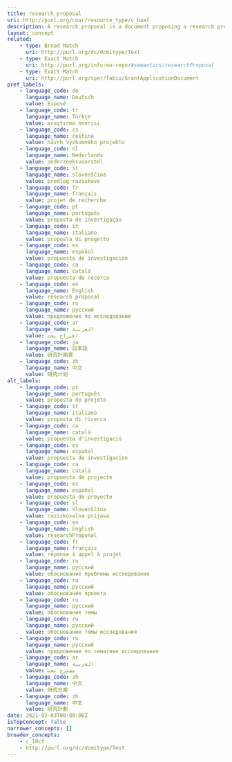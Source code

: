 ```yaml
---
title: research proposal
uri: http://purl.org/coar/resource_type/c_baaf
description: A research proposal is a document proposing a research project, generally in the sciences or academia, and generally constitutes a request for sponsorship of that research (https://en.wikipedia.org/wiki/Research_proposal)
layout: concept
related:
    - type: Broad Match
      uri: http://purl.org/dc/dcmitype/Text
    - type: Exact Match
      uri: http://purl.org/info:eu-repo/#semantics/researchProposal
    - type: Exact Match
      uri: http://purl.org/spar/fabio/GrantApplicationDocument
pref_labels:
    - language_code: de
      language_name: Deutsch
      value: Exposé
    - language_code: tr
      language_name: Türkçe
      value: araştırma önerisi
    - language_code: cs
      language_name: čeština
      value: návrh výzkumného projektu
    - language_code: nl
      language_name: Nederlands
      value: onderzoeksvoorstel
    - language_code: sl
      language_name: slovenščina
      value: predlog raziskave
    - language_code: fr
      language_name: français
      value: projet de recherche
    - language_code: pt
      language_name: português
      value: proposta de investigação
    - language_code: it
      language_name: italiano
      value: proposta di progetto
    - language_code: es
      language_name: español
      value: propuesta de investigación
    - language_code: ca
      language_name: català
      value: propuesta de recerca
    - language_code: en
      language_name: English
      value: research proposal
    - language_code: ru
      language_name: русский
      value: предложение по исследованию
    - language_code: ar
      language_name: العربية
      value: اقتراح بحث
    - language_code: ja
      language_name: 日本語
      value: 研究計画書
    - language_code: zh
      language_name: 中文
      value: 研究计划
alt_labels:
    - language_code: pt
      language_name: português
      value: proposta de projeto
    - language_code: it
      language_name: italiano
      value: proposta di ricerca
    - language_code: ca
      language_name: català
      value: propuesta d'investigació
    - language_code: es
      language_name: español
      value: propuesta de investigacion
    - language_code: ca
      language_name: català
      value: propuesta de projecte
    - language_code: es
      language_name: español
      value: propuesta de proyecto
    - language_code: sl
      language_name: slovenščina
      value: raziskovalna prijava
    - language_code: en
      language_name: English
      value: researchProposal
    - language_code: fr
      language_name: français
      value: réponse à appel à projet
    - language_code: ru
      language_name: русский
      value: обоснование проблемы исследования
    - language_code: ru
      language_name: русский
      value: обоснование проекта
    - language_code: ru
      language_name: русский
      value: обоснование темы
    - language_code: ru
      language_name: русский
      value: обоснование темы исследования
    - language_code: ru
      language_name: русский
      value: предложение по тематике исследования
    - language_code: ar
      language_name: العربية
      value: مقترح بحث
    - language_code: zh
      language_name: 中文
      value: 研究方案
    - language_code: zh
      language_name: 中文
      value: 研究計劃
date: 2021-02-03T00:00:00Z
isTopConcept: false
narrower_concepts: []
broader_concepts:
    - c_18cf
    - http://purl.org/dc/dcmitype/Text
---
```


